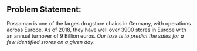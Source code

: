 ## Problem Statement:

Rossaman is one of the larges drugstore chains in Germany, with operations across Europe. As of 2018, they have well over 3900 stores in Europe with an annual turnover of
9 Billion euros. *Our task is to predict the sales for a few identified stores on a given day*.
